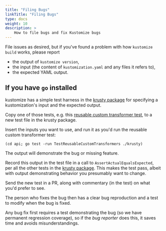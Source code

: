 ```yaml
---
title: "Filing Bugs"
linkTitle: "Filing Bugs"
type: docs
weight: 10
description: >
    How to file bugs and fix Kustomize bugs
---
```


[krusty package]: https://github.com/kubernetes-sigs/kustomize/tree/master/api/krusty
[reusable custom transformer test]: https://github.com/kubernetes-sigs/kustomize/tree/master/api/krusty/customconfigreusable_test.go

File issues as desired, but if you've found a problem
with how `kustomize build` works, please report

* the output of `kustomize version`,
* the input (the content of `kustomization.yaml`
   and any files it refers to),
* the expected YAML output.

## If you have `go` installed

kustomize has a simple test harness in the [krusty
package] for specifying a kustomization's input and the
expected output.

Copy one of those tests, e.g. this [reusable custom
transformer test], to a new test file in the
krusty package.

Insert the inputs you want to use, and run it as
you'd run the reusable custom transformer test:

```
(cd api; go test -run TestReusableCustomTransformers ./krusty)
```

The output will demonstrate the bug or missing feature.

Record this output in the test file in a call to
`AssertActualEqualsExpected`, per all the other tests
in the [krusty package].  This makes the test pass,
albeit with output demonstrating behavior you
presumably want to change.

Send the new test in a PR, along with commentary (in
the test) on what you'd prefer to see.

The person who fixes the bug then has a clear bug
reproduction and a test to modify when the bug is
fixed.

Any bug fix first requires a test demonstrating the bug
(so we have permanent regression coverage), so if the
_bug reporter_ does this, it saves time and avoids
misunderstandings.

